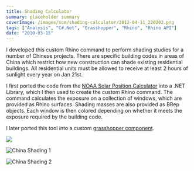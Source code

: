 ```yaml
---
title: Shading Calculator
summary: placeholder summary
coverImage: /images/som/shading-calculator/2012-04-11_220202.png
tags: ["Analysis", "C#.Net", "Grasshopper", "Rhino", "Rhino API"]
date: "2010-03-15"
---
```


I developed this custom Rhino command to perform shading studies for a number of Chinese projects. There are specific building codes in areas of China which restrict how new construction can shade existing residential buildings. All residential units must be allowed to receive at least 2 hours of sunlight every year on Jan 21st.

I first ported the code from the [NOAA Solar Position Calculator](http://www.esrl.noaa.gov/gmd/grad/solcalc/azel.html) into a .NET Library, which I then used to create the custom Rhino command. The command calculates the exposure on a collection of windows, which are provided as Rhino surfaces. Shading masses are also provided as BRep objects. Each window is then colored depending on whether it meets the exposure required by the building code.

I later ported this tool into a custom [grasshopper component](/projets/som/solar-position-ghx-component/).

![](/images/som/shading-calculator/2012-04-11_220400.png)

![China Shading 1](/images/som/shading-calculator/China-Shading-1.png)

![China Shading 2](/images/som/shading-calculator/China-Shading-2.png)
